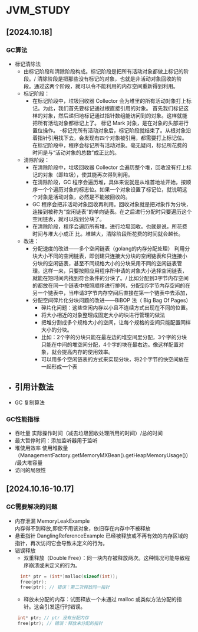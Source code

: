 # JVM_STUDY
## [2024.10.18]
### GC算法
- 标记清除法
  - 由标记阶段和清除阶段构成。标记阶段是把所有活动对象都做上标记的阶段。/
  清除阶段是把那些没有标记的对象，也就是非活动对象回收的阶段。通过这两个阶段，就可以令不能利用的内存空间重新得到利用。
  - 标记阶段：
    - 在标记阶段中，垃圾回收器 Collector 会为堆里的所有活动对象打上标记。为此，我们首先要标记通过根直接引用的对象。
    首先我们标记这样的对象，然后递归地标记通过指针数组能访问到的对象。这样就能把所有活动对象都标记上了。 标记 Mark 对象，是在对象的头部进行置位操作。
    -标记完所有活动对象后，标记阶段就结束了。从根对象沿着指针引用找下去，会发现有四个对象被引用，都需要打上标记位。在标记阶段中，程序会标记所有活动对象。毫无疑问，标记所花费的时间是与“活动对象的总数”成正比的。 
  - 清除阶段：
    - 在清除阶段中，垃圾回收器 Collector 会遍历整个堆，回收没有打上标记的对象（即垃圾），使其能再次得到利用。
    - 在清除阶段，GC 程序会遍历堆，具体来说就是从堆首地址开始，按顺序一个个遍历对象的标志位。如果一个对象设置了标记位，就说明这个对象是活动对象，必然是不能被回收的。
    - GC 程序会把非活动对象回收再利用。回收对象就是把对象作为分块，连接到被称为“空闲链表”的单向链表。在之后进行分配时只要遍历这个空闲链表，就可以找到分块了。
    - 在清除阶段，程序会遍历所有堆，进行垃圾回收。也就是说，所花费时间与堆大小成正 比。堆越大，清除阶段所花费的时间就会越长。
  - 改进：
    - 分配速度的改进——多个空闲链表（golang的内存分配处理）
      利用分块大小不同的空闲链表，即创建只连接大分块的空闲链表和只连接小分块的空闲链表，甚至不同规格大小的分块采用不同的空闲链表管理。这样一来，只要按照应用程序所申请的对象大小选择空闲链表，就能在短时间内找到符合条件的分块了。/
      比如分配到3字节内存空间的都放在同一个链表中按照顺序进行排列，分配到5字节内存空间的在另一个链表中，当申请3字节内存空间后直接在第一个链表中去添加，
    - 分配空间碎片化分块问题的改进——BiBOP 法（ Big Bag Of Pages）
      - 碎片化问题：这些空闲内存以小且不连续方式出现在不同的位置。
      - 将大小相近的对象整理成固定大小的块进行管理的做法
      - 把堆分割成多个规格大小的空间，让每个规格的空间只能配置同样大小的分块。
      - 比如：2个字的分块只能在最左边的堆空间里分配，3个字的分块只能在中间的堆空间分配，4个字的块在最右边。像这样配置对象，就会提高内存的使用效率。
      - 可以用多个空闲链表的方式来实现分块，将2个字节的快空间放在一起形成一个表
- 引用计数法
  - 
- GC 复制算法
### GC性能指标
- 吞吐量 实际操作时间（减去垃圾回收处理所用的时间）/总的时间
- 最大暂停时间：添加监听器用于监听
- 堆使用效率  使用堆数量（ManagementFactory.getMemoryMXBean().getHeapMemoryUsage()）/最大堆容量
- 访问的局限性

## [2024.10.16-10.17]
### GC需要解决的问题
  - 内存泄漏   MemoryLeakExample \
    内存得不到释放,即使不用该对象，依旧存在内存中不被释放
  - 悬垂指针   DanglingReferenceExample
    已经被释放或不再有效的内存区域的指针，再次访问它会导致未定义的行为。
  - 错误释放
    - 双重释放（Double Free）：同一块内存被释放两次。这种情况可能导致程序崩溃或未定义的行为。
    ```c
      int* ptr = (int*)malloc(sizeof(int));
      free(ptr);
      free(ptr); // 错误：第二次释放同一指针
    ```
    - 释放未分配的内存：试图释放一个未通过 malloc 或类似方法分配的指针。这会引发运行时错误。
    ```c
     int* ptr; // ptr 没有分配内存
     free(ptr); // 错误：释放未分配的指针
    ```